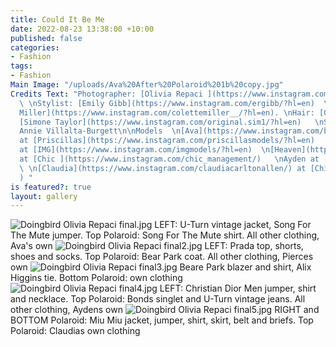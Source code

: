 ```yaml
---
title: Could It Be Me
date: 2022-08-23 13:38:00 +10:00
published: false
categories:
- Fashion
tags:
- Fashion
Main Image: "/uploads/Ava%20After%20Polaroid%201b%20copy.jpg"
Credits Text: "Photographer: [Olivia Repaci ](https://www.instagram.com/oliviarepaci/?hl=en)
  \ \nStylist: [Emily Gibb](https://www.instagram.com/ergibb/?hl=en)  \nMUA: [Colette
  Miller](https://www.instagram.com/colettemiller__/?hl=en). \nHair: [Graeme Cumming](https://www.instagram.com/original.sim1/?hl=en)\nVideographer:
  [Simone Taylor](https://www.instagram.com/original.sim1/?hl=en)   \nStylist assistant:
  Annie Villalta-Burgett\n\nModels  \n[Ava](https://www.instagram.com/blyth3d0ll/)
  at [Priscillas](https://www.instagram.com/priscillasmodels/?hl=en)   \n[Pierce](https://www.instagram.com/piercexjones/?hl=en)
  at [IMG](https://www.instagram.com/imgmodels/?hl=en)  \n[Heaven](https://www.instagram.com/heaven_aaliyahhh/)
  at [Chic ](https://www.instagram.com/chic_management/)   \nAyden at [Kult](https://www.kult.com.au)
  \ \n[Claudia](https://www.instagram.com/claudiacarltonallen/) at [Chic]([Chic ](https://www.instagram.com/chic_management/)
  ) "
is featured?: true
layout: gallery
---
```


![Doingbird Olivia Repaci final.jpg](/uploads/Doingbird%20Olivia%20Repaci%20final.jpg)
LEFT: U-Turn vintage jacket, Song For The Mute jumper. Top Polaroid: Song For The Mute shirt. All other clothing, Ava's own
![Doingbird Olivia Repaci final2.jpg](/uploads/Doingbird%20Olivia%20Repaci%20final2.jpg)
LEFT: Prada top, shorts, shoes and socks. Top Polaroid: Bear Park coat. All other clothing, Pierces own
![Doingbird Olivia Repaci final3.jpg](/uploads/Doingbird%20Olivia%20Repaci%20final3.jpg)
Beare Park blazer and shirt, Alix Higgins tie. Bottom Polaroid: own clothing
![Doingbird Olivia Repaci final4.jpg](/uploads/Doingbird%20Olivia%20Repaci%20final4.jpg)
LEFT: Christian Dior Men jumper, shirt and necklace. Top Polaroid: Bonds singlet and U-Turn vintage jeans. All other clothing, Aydens own
![Doingbird Olivia Repaci final5.jpg](/uploads/Doingbird%20Olivia%20Repaci%20final5.jpg)
RIGHT and BOTTOM Polaroid: Miu Miu jacket, jumper, shirt, skirt, belt and briefs. Top Polaroid: Claudias own clothing